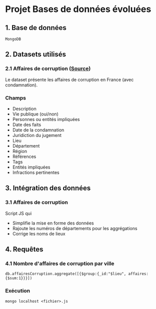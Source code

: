 # Projet Bases de données évoluées

## 1. Base de données

`MongoDB`

## 2. Datasets utilisés 
### 2.1 Affaires de corruption ([Source](https://public.opendatasoft.com/explore/dataset/affaires-de-corruption-en-france/))

Le dataset présente les affaires de corruption en France (avec condamnation).

### Champs

* Description
* Vie publique (oui/non)
* Personnes ou entités impliquées
* Date des faits
* Date de la condamnation
* Juridiction du jugement
* Lieu
* Département
* Région
* Références
* Tags
* Entités impliquées
* Infractions pertinentes

## 3. Intégration des données

### 3.1 Affaires de corruption

Script JS qui
* Simplifie la mise en forme des données
* Rajoute les numéros de départements pour les aggrégations
* Corrige les noms de lieux

## 4. Requêtes
### 4.1 Nombre d'affaires de corruption par ville

`db.affairesCorruption.aggregate([{$group:{_id:"$lieu", affaires:{$sum:1}}}])`

### Exécution

`mongo localhost <fichier>.js`